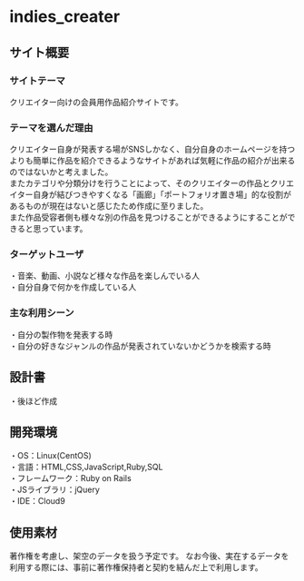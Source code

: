 # indies_creater
## サイト概要
### サイトテーマ
クリエイター向けの会員用作品紹介サイトです。

### テーマを選んだ理由
クリエイター自身が発表する場がSNSしかなく、自分自身のホームページを持つよりも簡単に作品を紹介できるようなサイトがあれば気軽に作品の紹介が出来るのではないかと考えました。</br>
またカテゴリや分類分けを行うことによって、そのクリエイターの作品とクリエイター自身が結びつきやすくなる「画廊」「ポートフォリオ置き場」的な役割があるものが現在はないと感じたため作成に至りました。</br>
また作品受容者側も様々な別の作品を見つけることができるようにすることができると思っています。

### ターゲットユーザ
・音楽、動画、小説など様々な作品を楽しんでいる人</br>
・自分自身で何かを作成している人
​
### 主な利用シーン
・自分の製作物を発表する時</br>
・自分の好きなジャンルの作品が発表されていないかどうかを検索する時
​
## 設計書
・後ほど作成
​
## 開発環境
・OS：Linux(CentOS)</br>
・言語：HTML,CSS,JavaScript,Ruby,SQL</br>
・フレームワーク：Ruby on Rails</br>
・JSライブラリ：jQuery</br>
・IDE：Cloud9
​
## 使用素材
著作権を考慮し、架空のデータを扱う予定です。
なお今後、実在するデータを利用する際には、事前に著作権保持者と契約を結んだ上で利用します。